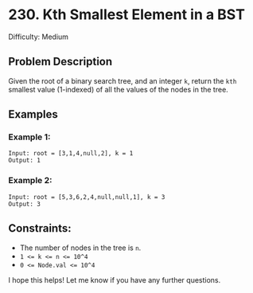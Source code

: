 # 230. Kth Smallest Element in a BST

Difficulty: Medium

## Problem Description

Given the root of a binary search tree, and an integer `k`, return the `kth` smallest value (1-indexed) of all the values of the nodes in the tree.

## Examples

### Example 1:

```
Input: root = [3,1,4,null,2], k = 1
Output: 1
```

### Example 2:

```
Input: root = [5,3,6,2,4,null,null,1], k = 3
Output: 3
```

## Constraints:

- The number of nodes in the tree is `n`.
- `1 <= k <= n <= 10^4`
- `0 <= Node.val <= 10^4`

I hope this helps! Let me know if you have any further questions.